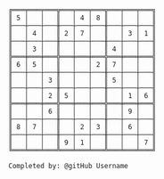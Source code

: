 
    ╔═══╤═══╤═══╦═══╤═══╤═══╦═══╤═══╤═══╗
    ║ 5 │   │   ║   │ 4 │ 8 ║   │   │   ║
    ╟───┼───┼───╫───┼───┼───╫───┼───┼───╢
    ║   │ 4 │   ║ 2 │ 7 │   ║   │ 3 │ 1 ║
    ╟───┼───┼───╫───┼───┼───╫───┼───┼───╢
    ║   │ 3 │   ║   │   │   ║ 4 │   │   ║
    ╠═══╪═══╪═══╬═══╪═══╪═══╬═══╪═══╪═══╣
    ║ 6 │ 5 │   ║   │   │ 2 ║ 7 │   │   ║
    ╟───┼───┼───╫───┼───┼───╫───┼───┼───╢
    ║   │   │ 3 ║   │   │   ║ 5 │   │   ║
    ╟───┼───┼───╫───┼───┼───╫───┼───┼───╢
    ║   │   │ 2 ║ 5 │   │   ║   │ 1 │ 6 ║
    ╠═══╪═══╪═══╬═══╪═══╪═══╬═══╪═══╪═══╣
    ║   │   │ 6 ║   │   │   ║   │ 9 │   ║
    ╟───┼───┼───╫───┼───┼───╫───┼───┼───╢
    ║ 8 │ 7 │   ║   │ 2 │ 3 ║   │ 6 │   ║
    ╟───┼───┼───╫───┼───┼───╫───┼───┼───╢
    ║   │   │   ║ 9 │ 1 │   ║   │   │ 7 ║
    ╚═══╧═══╧═══╩═══╧═══╧═══╩═══╧═══╧═══╝

    Completed by: @gitHub Username
